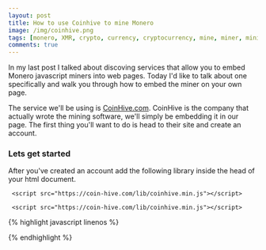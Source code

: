 ```yaml
---
layout: post
title: How to use Coinhive to mine Monero
image: /img/coinhive.png
tags: [monero, XMR, crypto, currency, cryptocurrency, mine, miner, mining, graphics cards, bitcoin]
comments: true
---
```


In my last post I talked about discoving services that allow you to embed Monero javascript miners into web pages.
Today I'd like to talk about one specifically and walk you through how to embed the miner on your own page.

The service we'll be using is <a href="https://coinhive.com">CoinHive.com</a>.
CoinHive is the company that actually wrote the mining software, we'll simply be embedding it in our page.
The first thing you'll want to do is head to their site and create an account.

### Lets get started

After you've created an account add the following library inside the head of your html document.

```
 <script src="https://coin-hive.com/lib/coinhive.min.js"></script>
```

~~~
 <script src="https://coin-hive.com/lib/coinhive.min.js"></script>
~~~

{% highlight javascript linenos %}
 <script src="https://coin-hive.com/lib/coinhive.min.js"></script>
{% endhighlight %}



